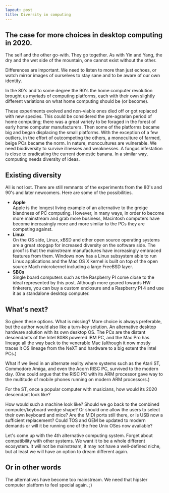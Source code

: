 ```yaml
---
layout: post
title: Diversity in computing
---
```


## The case for more choices in desktop computing in 2020.

The self and the other go-with. They go together. As with Yin and Yang, the dry and the wet side of the mountain, one cannot exist without the other.

Differences are important. We need to listen to more than just echoes, or watch mirror images of ourselves to stay sane and to be aware of our own identity.

In the 80's and to some degree the 90's the home computer revolution brought us myriads of computing platforms, each with their own slightly different variations on what home computing should be (or become).

<!--break-->

These experiments evolved and non-viable ones died off or got replaced with new species. This could be considered the pre-agrarian period of home computing; there was a great variety to be foraged in the forest of early home computer manufacturers.
Then some of the platforms became big and began displacing the small platforms. With the exception of a few outliers, in the effort of outcompeting the others, a monoculture of farmed, beige PCs became the norm.
In nature, monocultures are vulnerable. We need biodiversity to survive illnesses and weaknesses. A fungus infestation is close to eradicating the current domestic banana. 
In a similar way, computing needs diversity of ideas.

## Existing diversity

All is not lost. There are still remnants of the experiments from the 80's and 90's and later newcomers. Here are some of the possibilities.

- **Apple**  
Apple is the longest living example of an alternative to the greige blandness of PC computing. However, in many ways, in order to become more mainstream and grab more business, Macintosh computers have become increasingly more and more similar to the PCs they are competing against.
- **Linux**  
On the OS side, Linux, xBSD and other open source operating systems are a great stopgap for increased diversity on the software side. The proof is that the mainstream manufactures have increasingly embraced features from them. Windows now has a Linux subsystem able to run Linux applications and the Mac OS X kernel is built on top of the open source Mach microkernel including a large FreeBSD layer.
- **SBCs**  
Single board computers such as the Raspberry PI come close to the ideal represented by this post. Although more geared towards HW tinkerers, you can buy a custom enclosure and a Raspberry PI 4 and use it as a standalone desktop computer.

## What's next?

So given these options. What is missing? More choice is always preferable, but the author would also like a turn-key solution. An alternative desktop hardware solution with its own desktop OS. The PCs are the distant descendants of the Intel 8088 powered IBM PC, and the Mac Pro has lineage all the way back to the venerable Mac (although it now mostly traces it OS lineage from the NeXT and hardware to a big extent the Intel PCs.)

What if we lived in an alternate reality where systems such as the Atari ST, Commodore Amiga, and even the Acorn RISC PC, survived to the modern day. (One could argue that the RISC PC with its ARM processor gave way to the multitude of mobile phones running on modern ARM processors.) 

For the ST, once a popular computer with musicians, how would its 2020 descendant look like? 

How would such a machine look like? Should we go back to the combined computer/keyboard wedge shape? Or should one allow the users to select their own keyboard and mice? Are the MIDI ports still there, or is USB now a sufficient replacement? Could TOS and GEM be updated to modern demands or will it be running one of the free Unix OSes now available?

Let's come up with the 4th alternative computing system. Forget about compatibility with other systems. We want it to be a whole different ecosystem. It will not be mainstream, it may not have a well-defined niche, but at least we will have an option to dream different again.

## Or in other words
The alternatives have become too mainstream. We need that hipster computer platform to feel special again. ;)



